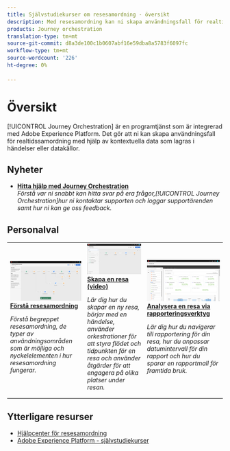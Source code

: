 ```yaml
---
title: Självstudiekurser om resesamordning - översikt
description: Med resesamordning kan ni skapa användningsfall för realtidssamordning med hjälp av kontextuella data lagrade i händelser eller datakällor
products: Journey orchestration
translation-type: tm+mt
source-git-commit: d8a3de100c1b0607abf16e59dba8a5783f6097fc
workflow-type: tm+mt
source-wordcount: '226'
ht-degree: 0%

---
```



# Översikt

[!UICONTROL Journey Orchestration] är en programtjänst som är integrerad med Adobe Experience Platform. Det gör att ni kan skapa användningsfall för realtidssamordning med hjälp av kontextuella data som lagras i händelser eller datakällor.

## Nyheter

* **[Hitta hjälp med Journey Orchestration](/help/how-to-find-help-with-journey-orchestration.md)**   <br>
   *Förstå var ni snabbt kan hitta svar på era frågor,[!UICONTROL Journey Orchestration]hur ni kontaktar supporten och loggar supportärenden samt hur ni kan ge oss feedback.*

## Personalval

<table>
<tr>
  <td>
    <a href="./understanding-journey-orchestration.md">
      <img alt="Förstå resesamordning" src="./assets/journey-orchestration-example.png"/>
    </a>
    <div>
      <a href="./understanding-journey-orchestration.md">
    <strong>Förstå resesamordning</strong>
    </a>
    </div>
    <p>
    <em>Förstå begreppet resesamordning, de typer av användningsområden som är möjliga och nyckelelementen i hur resesamordning fungerar.</em>
    <p>
  </td>
  <td>
    <a href="./create-a-journey.md">
        <img alt="Skapa en resa (video)" src="./assets/journey34.png"/>
    </a>
    <div>
      <a href="./create-a-journey.md">
    <strong>Skapa en resa (video)</strong>
    </a>
    </div>
    <p>
    <em>Lär dig hur du skapar en ny resa, börjar med en händelse, använder orkestrationer för att styra flödet och tidpunkten för en resa och använder åtgärder för att engagera på olika platser under resan.</em>
    <p>
  </td>
  <td>
   <a href="./analyze-a-journey-via-reporting-tools.md">
      <img alt="Analysera en resa via rapporteringsverktyg" src="./assets/dynamic_report_journey_8.png" />
    </a>
    <div>
      <a href="./analyze-a-journey-via-reporting-tools.md">
    <strong>Analysera en resa via rapporteringsverktyg</strong>
    </a>
    </div>
    <p>
    <em>Lär dig hur du navigerar till rapportering för din resa, hur du anpassar datumintervall för din rapport och hur du sparar en rapportmall för framtida bruk. </em>
    <p>
  </td>
</tr>
</table>

## Ytterligare resurser

* [Hjälpcenter för resesamordning](https://docs.adobe.com/content/help/en/journeys/using/journey-orchestration-home.html)
* [Adobe Experience Platform - självstudiekurser](https://docs.adobe.com/content/help/en/platform-learn/tutorials/overview.html)

